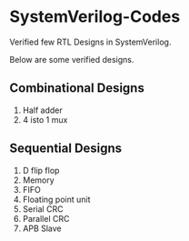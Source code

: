 # SystemVerilog-Codes
Verified few RTL Designs in SystemVerilog.


Below are some verified designs.

## Combinational Designs
1. Half adder
2. 4 isto 1 mux

## Sequential Designs
1. D flip flop
2. Memory
3. FIFO
4. Floating point unit
5. Serial CRC
6. Parallel CRC
7. APB Slave
